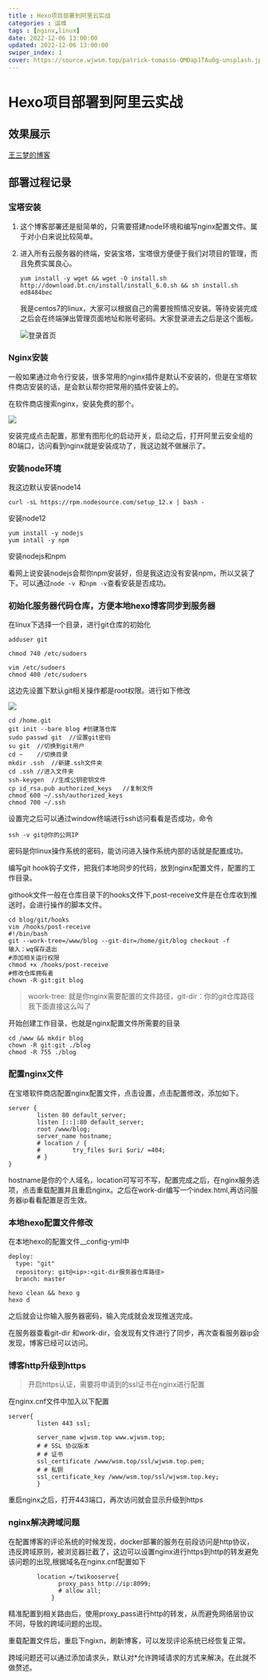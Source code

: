 ```yaml
---
title : Hexo项目部署到阿里云实战
categories : 运维
tags : [nginx,linux]
date: 2022-12-06 13:00:00
updated: 2022-12-06 13:00:00
swiper_index: 1
cover: https://source.wjwsm.top/patrick-tomasso-QMDap1TAu0g-unsplash.jpg
---
```

# Hexo项目部署到阿里云实战

## 效果展示

[王三梦的博客](http://47.92.194.167/)

## 部署过程记录

### 宝塔安装

1. 这个博客部署还是挺简单的，只需要搭建node环境和编写nginx配置文件。属于对小白来说比较简单。

2. 进入所有云服务器的终端，安装宝塔，宝塔很方便便于我们对项目的管理，而且免费实属良心。

   ~~~
   yum install -y wget && wget -O install.sh http://download.bt.cn/install/install_6.0.sh && sh install.sh ed8484bec
   ~~~

   我是centos7的linux，大家可以根据自己的需要按照情况安装。等待安装完成之后会在终端弹出管理页面地址和账号密码。大家登录进去之后是这个面板。

   ![登录首页](http://source.wjwsm.top/宝塔登录界面.png)

### Nginx安装

一般如果通过命令行安装，很多常用的nginx插件是默认不安装的，但是在宝塔软件商店安装的话，是会默认帮你把常用的插件安装上的。

在软件商店搜索nginx，安装免费的那个。

![](http://source.wjwsm.top/nginx.png)

安装完成点击配置，那里有图形化的启动开关，启动之后，打开阿里云安全组的80端口，访问看到nginx就是安装成功了，我这边就不做展示了。

### 安装node环境

我这边默认安装node14

~~~
curl -sL https://rpm.nodesource.com/setup_12.x | bash -
~~~

安装node12

~~~
yum install -y nodejs
yum intall -y npm
~~~

安装nodejs和npm

看网上说安装nodejs会帮你npm安装好，但是我这边没有安装npm，所以又装了下。可以通过`node -v `和`npm -v`查看安装是否成功。

### 初始化服务器代码仓库，方便本地hexo博客同步到服务器

在linux下选择一个目录，进行git仓库的初始化

~~~
adduser git

chmod 740 /etc/sudoers

vim /etc/sudoers
chmod 400 /etc/sudoers
~~~

这边先设置下默认git相关操作都是root权限。进行如下修改

![](http://source.wjwsm.top/%E6%B7%BB%E5%8A%A0git%20all.png)

~~~
cd /home.git
git init --bare blog #创建落仓库
sudo passwd git  //设置git密码
su git	//切换到git用户
cd ~	//切换目录
mkdir .ssh	//新建.ssh文件夹
cd .ssh	//进入文件夹
ssh-keygen	//生成公钥密钥文件
cp id_rsa.pub authorized_keys	//复制文件
chmod 600 ~/.ssh/authorized_keys
chmod 700 ~/.ssh

~~~

设置完之后可以通过window终端进行ssh访问看看是否成功，命令

```
ssh -v git@你的公网IP
```

密码是你linux操作系统的密码，能访问进入操作系统内部的话就是配置成功。

编写git hook钩子文件，把我们本地同步的代码，放到nginx配置文件，配置的工作目录。

githook文件一般在仓库目录下的hooks文件下,post-receive文件是在仓库收到推送时，会进行操作的脚本文件。

~~~
cd blog/git/hooks
vim /hooks/post-receive
#!/bin/bash
git --work-tree=/www/blog --git-dir=/home/git/blog checkout -f
输入：wq保存退出
#添加相关运行权限
chmod +x /hooks/post-receive 
#修改仓库拥有者
chown -R git:git blog
~~~

> woork-tree: 就是你nginx需要配置的文件路径，git-dir：你的git仓库路径 我下面直接这么叫了

开始创建工作目录，也就是nginx配置文件所需要的目录

~~~
cd /www && mkdir blog
chown -R git:git ./blog
chmod -R 755 ./blog

~~~

### 配置nginx文件

在宝塔软件商店配置nginx配置文件，点击设置，点击配置修改，添加如下。

~~~
server {
        listen 80 default_server;
        listen [::]:80 default_server;
        root /www/blog;
        server_name hostname;
        # location / {
        #         try_files $uri $uri/ =404;
        # }
}
~~~

hostname是你的个人域名，location可写可不写，配置完成之后，在nginx服务选项，点击重载配置并且重启nginx。之后在work-dir编写一个index.html,再访问服务器ip看看配置是否生效。

### 本地hexo配置文件修改

在本地hexo的配置文件__config-yml中

~~~
deploy:
  type: "git"
  repository: git@<ip>:<git-dir服务器仓库路径>
  branch: master
~~~

~~~
hexo clean && hexo g
hexo d
~~~

之后就会让你输入服务器密码，输入完成就会发现推送完成。

在服务器查看git-dir 和work-dir，会发现有文件进行了同步，再次查看服务器ip会发现，博客已经可以访问。

### 博客http升级到https

> 开启https认证，需要将申请到的ssl证书在nginx进行配置

在nginx.cnf文件中加入以下配置

~~~
server{
        listen 443 ssl;

        server_name wjwsm.top www.wjwsm.top;
        # # SSL 协议版本
        # # 证书
        ssl_certificate /www/wsm.top/ssl/wjwsm.top.pem;
        # # 私钥
        ssl_certificate_key /www/wsm.top/ssl/wjwsm.top.key;
        }
~~~

重启nginx之后，打开443端口，再次访问就会显示升级到https

### nginx解决跨域问题

在配置博客的评论系统的时候发现，docker部署的服务在前段访问是http协议，违反跨域原则，被浏览器拦截了，这边可以设置nginx进行https到http的转发避免该问题的出现,根据域名在nginx.cnf配置如下

~~~
        location =/twikooserve{
              proxy_pass http://ip:8099;
              # allow all;
            }
~~~

精准配置到相关路由后，使用proxy_pass进行http的转发，从而避免网络层协议不同，导致的跨域问题的出现。

重载配置文件后，重启下ngixn，刷新博客，可以发现评论系统已经恢复正常。

跨域问题还可以通过添加请求头，默认对*允许跨域请求的方式来解决。在此就不做赘述。
